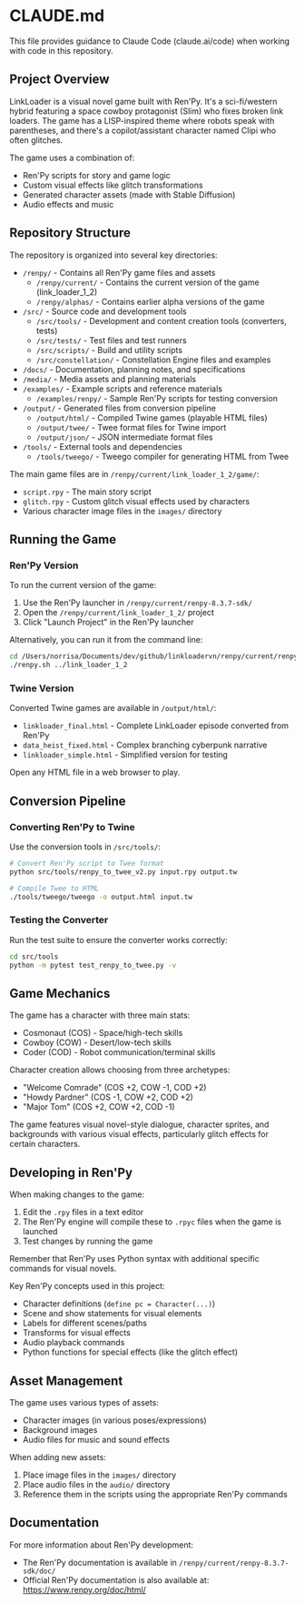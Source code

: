 # CLAUDE.md

This file provides guidance to Claude Code (claude.ai/code) when working with code in this repository.

## Project Overview

LinkLoader is a visual novel game built with Ren'Py. It's a sci-fi/western hybrid featuring a space cowboy protagonist (Slim) who fixes broken link loaders. The game has a LISP-inspired theme where robots speak with parentheses, and there's a copilot/assistant character named Clipi who often glitches.

The game uses a combination of:
- Ren'Py scripts for story and game logic
- Custom visual effects like glitch transformations
- Generated character assets (made with Stable Diffusion)
- Audio effects and music

## Repository Structure

The repository is organized into several key directories:

- `/renpy/` - Contains all Ren'Py game files and assets
  - `/renpy/current/` - Contains the current version of the game (link_loader_1_2)
  - `/renpy/alphas/` - Contains earlier alpha versions of the game
- `/src/` - Source code and development tools
  - `/src/tools/` - Development and content creation tools (converters, tests)
  - `/src/tests/` - Test files and test runners
  - `/src/scripts/` - Build and utility scripts
  - `/src/constellation/` - Constellation Engine files and examples
- `/docs/` - Documentation, planning notes, and specifications
- `/media/` - Media assets and planning materials
- `/examples/` - Example scripts and reference materials
  - `/examples/renpy/` - Sample Ren'Py scripts for testing conversion
- `/output/` - Generated files from conversion pipeline
  - `/output/html/` - Compiled Twine games (playable HTML files)
  - `/output/twee/` - Twee format files for Twine import
  - `/output/json/` - JSON intermediate format files
- `/tools/` - External tools and dependencies
  - `/tools/tweego/` - Tweego compiler for generating HTML from Twee

The main game files are in `/renpy/current/link_loader_1_2/game/`:
- `script.rpy` - The main story script
- `glitch.rpy` - Custom glitch visual effects used by characters
- Various character image files in the `images/` directory

## Running the Game

### Ren'Py Version

To run the current version of the game:

1. Use the Ren'Py launcher in `/renpy/current/renpy-8.3.7-sdk/`
2. Open the `/renpy/current/link_loader_1_2/` project
3. Click "Launch Project" in the Ren'Py launcher

Alternatively, you can run it from the command line:

```bash
cd /Users/norrisa/Documents/dev/github/linkloadervn/renpy/current/renpy-8.3.7-sdk
./renpy.sh ../link_loader_1_2
```

### Twine Version

Converted Twine games are available in `/output/html/`:
- `linkloader_final.html` - Complete LinkLoader episode converted from Ren'Py
- `data_heist_fixed.html` - Complex branching cyberpunk narrative
- `linkloader_simple.html` - Simplified version for testing

Open any HTML file in a web browser to play.

## Conversion Pipeline

### Converting Ren'Py to Twine

Use the conversion tools in `/src/tools/`:

```bash
# Convert Ren'Py script to Twee format
python src/tools/renpy_to_twee_v2.py input.rpy output.tw

# Compile Twee to HTML
./tools/tweego/tweego -o output.html input.tw
```

### Testing the Converter

Run the test suite to ensure the converter works correctly:

```bash
cd src/tools
python -m pytest test_renpy_to_twee.py -v
```

## Game Mechanics

The game has a character with three main stats:
- Cosmonaut (COS) - Space/high-tech skills
- Cowboy (COW) - Desert/low-tech skills
- Coder (COD) - Robot communication/terminal skills

Character creation allows choosing from three archetypes:
- "Welcome Comrade" (COS +2, COW -1, COD +2)
- "Howdy Pardner" (COS -1, COW +2, COD +2)
- "Major Tom" (COS +2, COW +2, COD -1)

The game features visual novel-style dialogue, character sprites, and backgrounds with various visual effects, particularly glitch effects for certain characters.

## Developing in Ren'Py

When making changes to the game:

1. Edit the `.rpy` files in a text editor
2. The Ren'Py engine will compile these to `.rpyc` files when the game is launched
3. Test changes by running the game

Remember that Ren'Py uses Python syntax with additional specific commands for visual novels.

Key Ren'Py concepts used in this project:
- Character definitions (`define pc = Character(...)`)
- Scene and show statements for visual elements
- Labels for different scenes/paths
- Transforms for visual effects
- Audio playback commands
- Python functions for special effects (like the glitch effect)

## Asset Management

The game uses various types of assets:
- Character images (in various poses/expressions)
- Background images
- Audio files for music and sound effects

When adding new assets:
1. Place image files in the `images/` directory
2. Place audio files in the `audio/` directory
3. Reference them in the scripts using the appropriate Ren'Py commands

## Documentation

For more information about Ren'Py development:
- The Ren'Py documentation is available in `/renpy/current/renpy-8.3.7-sdk/doc/`
- Official Ren'Py documentation is also available at: https://www.renpy.org/doc/html/